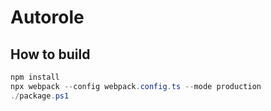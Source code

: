 # Autorole

## How to build

```PowerShell
npm install
npx webpack --config webpack.config.ts --mode production
./package.ps1
```
